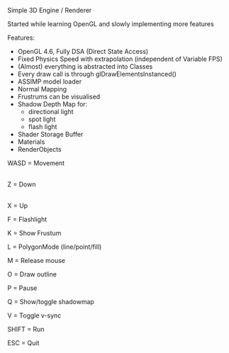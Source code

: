 Simple 3D Engine / Renderer

Started while learning OpenGL and slowly implementing more features

Features:
- OpenGL 4.6, Fully DSA (Direct State Access)
- Fixed Physics Speed with extrapolation (independent of Variable FPS)
- (Almost) everything is abstracted into Classes
- Every draw call is through glDrawElementsInstanced()
- ASSIMP model loader
- Normal Mapping
- Frustrums can be visualised
- Shadow Depth Map for:
  -   directional light
  -   spot light
  -   flash light 
- Shader Storage Buffer
- Materials
- RenderObjects

WASD = Movement

<br />Z = Down

<br />X = Up

F = Flashlight

K = Show Frustum

L = PolygonMode (line/point/fill)

M = Release mouse

O = Draw outline

P = Pause

Q = Show/toggle shadowmap

V = Toggle v-sync

SHIFT = Run

ESC = Quit
